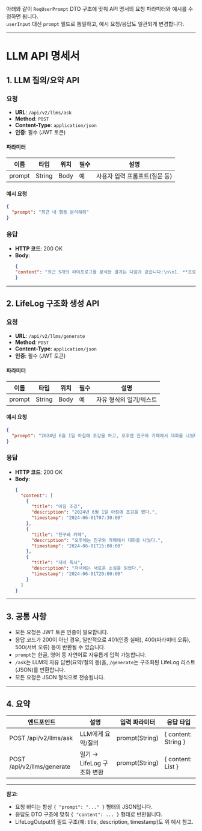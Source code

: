 아래와 같이 `ReqUserPrompt` DTO 구조에 맞춰 API 명서의 요청 파라미터와 예시를 수정하면 됩니다.  
`userInput` 대신 `prompt` 필드로 통일하고, 예시 요청/응답도 일관되게 변경합니다.

---

# LLM API 명세서

## 1. LLM 질의/요약 API

### 요청

- **URL**: `/api/v2/llms/ask`
- **Method**: `POST`
- **Content-Type**: `application/json`
- **인증**: 필수 (JWT 토큰)

#### 파라미터

| 이름    | 타입   | 위치 | 필수 | 설명                        |
|---------|--------|------|------|-----------------------------|
| prompt  | String | Body | 예   | 사용자 입력 프롬프트(질문 등) |

#### 예시 요청

```json
{
  "prompt": "최근 내 행동 분석해줘"
}
```

### 응답

- **HTTP 코드**: 200 OK
- **Body**:
  ```json
  {
  "content": "최근 5개의 라이프로그를 분석한 결과는 다음과 같습니다:\n\n1. **프로그래밍 언어론 강의 수강**: 대학 4학년 강의를 수강하였음.\n2. **저녁 영화**: 가족과 함께 영화를 관람하였음.\n3. **오후 회의**: 클라이언트와 미팅을 진행하였음.\n4. **점심 식사**: 새로운 식당에서 점심을 먹었음.\n5. **오전 개발**: 테스트 코드를 작성하였음.\n\n### 감정 및 활동 분석:\n- **학습 활동**: 프로그래밍 관련 강의를 수강하며 자기계발에 집중하고 있음을 나타냅니다.\n- **사회적 활동**: 가족과 영화를 보거나 클라이언트와 미팅을 하는 등 사회적 교류가 활발합니다.\n- **업무 활동**: 점심과 오전 개발 시간에 업무에 집중하며 효율적으로 시간을 활용하고 있습니다.\n\n전반적으로, 최근에는 학습과 사회적 활동, 업무가 균형 있게 이루어지고 있는 것으로 보입니다."
  }
  ```

---

## 2. LifeLog 구조화 생성 API

### 요청

- **URL**: `/api/v2/llms/generate`
- **Method**: `POST`
- **Content-Type**: `application/json`
- **인증**: 필수 (JWT 토큰)

#### 파라미터

| 이름    | 타입   | 위치 | 필수 | 설명                    |
|---------|--------|------|------|-------------------------|
| prompt  | String | Body | 예   | 자유 형식의 일기/텍스트 |

#### 예시 요청

```json
{
  "prompt": "2024년 6월 1일 아침에 조깅을 하고, 오후엔 친구와 카페에서 대화를 나눴다. 저녁엔 새로운 소설을 읽었다."
}
```

### 응답

- **HTTP 코드**: 200 OK
- **Body**:
  ```json
  {
    "content": [
      {
        "title": "아침 조깅",
        "description": "2024년 6월 1일 아침에 조깅을 했다.",
        "timestamp": "2024-06-01T07:30:00"
      },
      {
        "title": "친구와 카페",
        "description": "오후에는 친구와 카페에서 대화를 나눴다.",
        "timestamp": "2024-06-01T15:00:00"
      },
      {
        "title": "저녁 독서",
        "description": "저녁에는 새로운 소설을 읽었다.",
        "timestamp": "2024-06-01T20:00:00"
      }
    ]
  }
  ```

---

## 3. 공통 사항

- 모든 요청은 JWT 토큰 인증이 필요합니다.
- 응답 코드가 200이 아닌 경우, 일반적으로 401(인증 실패), 400(파라미터 오류), 500(서버 오류) 등이 반환될 수 있습니다.
- `prompt`는 한글, 영어 등 자연어로 자유롭게 입력 가능합니다.
- `/ask`는 LLM의 자유 답변(요약/질의 등)을, `/generate`는 구조화된 LifeLog 리스트(JSON)를 반환합니다.
- 모든 요청은 JSON 형식으로 전송됩니다.

---

## 4. 요약

| 엔드포인트                | 설명                       | 입력 파라미터         | 응답 타입               |
|---------------------------|----------------------------|-----------------------|-------------------------|
| POST /api/v2/llms/ask     | LLM에게 요약/질의          | prompt(String)        | { content: String }     |
| POST /api/v2/llms/generate| 일기 → LifeLog 구조화 변환 | prompt(String)        | { content: List }       |

---

**참고:**
- 요청 바디는 항상 `{ "prompt": "..." }` 형태의 JSON입니다.
- 응답도 DTO 구조에 맞춰 `{ "content": ... }` 형태로 반환됩니다.
- LifeLogOutput의 필드 구조(예: title, description, timestamp)도 위 예시 참고.